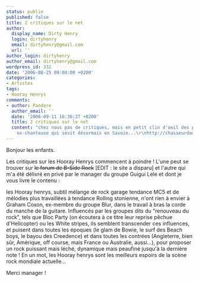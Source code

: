 ```yaml
---
status: publie
published: false
title: 2 critiques sur le net
author:
  display_name: Dirty Henry
  login: dirtyhenry
  email: dirtyhenry@gmail.com
  url: ''
author_login: dirtyhenry
author_email: dirtyhenry@gmail.com
wordpress_id: 332
date: '2006-08-25 09:08:00 +0200'
categories:
- Artistes
tags:
- Hooray Henrys
comments:
- author: Pandore
  author_email: ''
  date: '2006-09-11 16:36:27 +0200'
  title: 2 critiques sur le net
  content: "chez nous pas de critiques, mais en petit clin d'oeil des photos d'une
    ex-chanteuse qui sévit désormais en Savoie...\r\nhttp://chasseurdombre.blogspot.com"
---
```

Bonjour les enfants.

Les critiques sur les Hooray Henrys commencent à poindre ! L'une peut se trouver sur <strike>le forum de B-Side Rock</strike> [EDIT : le site a disparu] et l'autre qui m'a été délivré en privé par le manager du groupe Guigui Lele et dont je vous livre le contenu : 

<quote>les Hooray henrys, subtil mélange de rock garage tendance MC5 et de mélodies plus travaillées à tendance Rolling stonienne, n'ont rien à envier à Graham Coxon, ex-membre du groupe Blur, dans le travail à bras la corde du manche de la guitare. Influencés par les groupes dits du "renouveau du rock", tels que Bloc Party (on écoutera à ce titre leur reprise pêchue d'Helicopter) ou les White stripes, ils semblent transcender ces influences, et puisent dans toutes les époques (le glam de Bowie, le surf des Beach boys, le bayou des Creedence) et dans toutes les contrées (Angleterre, bien sûr, Amérique, off course, mais France ou Australie, aussi...), pour proposer un rock puissant mais léché, dynamique mais peaufiné jusqu'à la dernière note ! En un mot, les Hooray henrys sont les meilleurs espoirs de la scène rock mondiale actuelle...</quote>

Merci manager !
